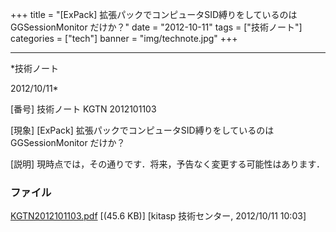 ﻿+++
title = "[ExPack] 拡張パックでコンピュータSID縛りをしているのは GGSessionMonitor だけか？"
date = "2012-10-11"
tags = ["技術ノート"]
categories = ["tech"]
banner = "img/technote.jpg"
+++

-----------------------------------------------------------------------------------------------------------------------------

*技術ノート

2012/10/11*


[番号]
技術ノート KGTN 2012101103

[現象]
[ExPack] 拡張パックでコンピュータSID縛りをしているのは
GGSessionMonitor だけか？

[説明]
現時点では，その通りです．将来，予告なく変更する可能性はあります．


### ファイル

 
 


[KGTN2012101103.pdf](http://techreport.kitasp.net/attachments/download/1027/KGTN2012101103.pdf)
 [(45.6 KB)] [kitasp 技術センター, 2012/10/11
10:03]


 


 

